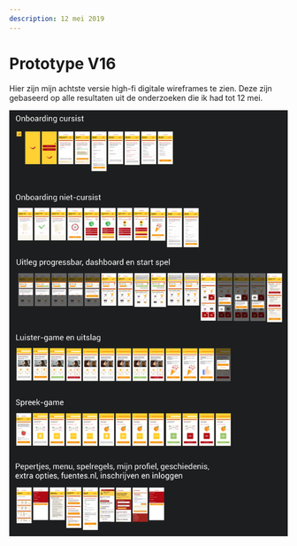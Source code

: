 ```yaml
---
description: 12 mei 2019
---
```


# Prototype V16

Hier zijn mijn achtste versie high-fi digitale wireframes te zien. Deze zijn gebaseerd op alle resultaten uit de onderzoeken die ik had tot 12 mei.

![](../../.gitbook/assets/schermafbeelding-2019-05-18-om-20.44.19.png)

